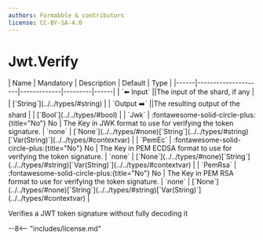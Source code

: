 ```yaml
---
authors: Formabble & contributors
license: CC-BY-SA-4.0
---
```



# Jwt.Verify

<div class="sh-parameters" markdown="1">
| Name | Mandatory | Description | Default | Type |
|------|---------------------|-------------|---------|------|
| `⬅️ Input` ||The input of the shard, if any | | [`String`](../../types/#string) |
| `Output ➡️` ||The resulting output of the shard | | [`Bool`](../../types/#bool) |
| `Jwk` | :fontawesome-solid-circle-plus:{title="No"} No  | The Key in JWK format to use for verifying the token signature. | `none` | [`None`](../../types/#none)[`String`](../../types/#string)[`Var(String)`](../../types/#contextvar) |
| `PemEc` | :fontawesome-solid-circle-plus:{title="No"} No  | The Key in PEM ECDSA format to use for verifying the token signature. | `none` | [`None`](../../types/#none)[`String`](../../types/#string)[`Var(String)`](../../types/#contextvar) |
| `PemRsa` | :fontawesome-solid-circle-plus:{title="No"} No  | The Key in PEM RSA format to use for verifying the token signature. | `none` | [`None`](../../types/#none)[`String`](../../types/#string)[`Var(String)`](../../types/#contextvar) |

</div>

Verifies a JWT token signature without fully decoding it

--8<-- "includes/license.md"

